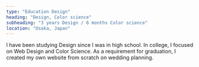 ```yaml
---
type: "Education Design"
heading: "Design, Color science"
subheading: "3 years Design / 6 months Color science"
location: "Osaka, Japan"
---
```


I have been studying Design since I was in high school. In college, I focused on Web Design and Color Science. As a requirement for graduation, I created my own website from scratch on wedding planning.
